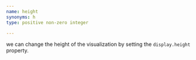 ```yaml
---
name: height
synonyms: h
type: positive non-zero integer

---
```


we can change the height of the visualization by setting the `display.height` property.
